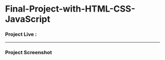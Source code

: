 # Final-Project-with-HTML-CSS-JavaScript


### Project Live :


--------

### Project Screenshot
![]()
